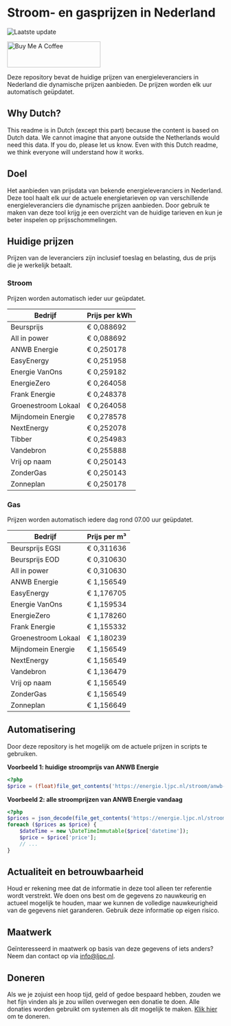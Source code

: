 # Stroom- en gasprijzen in Nederland

![Laatste update](https://img.shields.io/badge/laatste%20update-2025--10--23%2021%3A00%20CET-brightgreen)

<a href="https://www.buymeacoffee.com/Lars-" target="_blank"><img src="https://cdn.buymeacoffee.com/buttons/v2/default-orange.png" alt="Buy Me A Coffee" height="60" style="height: 60px !important;width: 217px !important;" ></a>

Deze repository bevat de huidige prijzen van energieleveranciers in Nederland die dynamische prijzen aanbieden. De prijzen worden elk uur automatisch geüpdatet.

## Why Dutch?

This readme is in Dutch (except this part) because the content is based on Dutch data. We cannot imagine that anyone outside the Netherlands would need this data. If you do, please let us know. Even with this Dutch readme, we think
everyone will understand how it works.

## Doel

Het aanbieden van prijsdata van bekende energieleveranciers in Nederland. Deze tool haalt elk uur de actuele energietarieven op van verschillende energieleveranciers die dynamische prijzen aanbieden. Door gebruik te maken van deze tool
krijg je een overzicht van de huidige tarieven en kun je beter inspelen op prijsschommelingen.

## Huidige prijzen

Prijzen van de leveranciers zijn inclusief toeslag en belasting, dus de prijs die je werkelijk betaalt.

### Stroom

Prijzen worden automatisch ieder uur geüpdatet.

 Bedrijf | Prijs per kWh 
---------|---------------
Beursprijs | € 0,088692
All in power | € 0,088692
ANWB Energie | € 0,250178
EasyEnergy | € 0,251958
Energie VanOns | € 0,259182
EnergieZero | € 0,264058
Frank Energie | € 0,248378
Groenestroom Lokaal | € 0,264058
Mijndomein Energie | € 0,278578
NextEnergy | € 0,252078
Tibber | € 0,254983
Vandebron | € 0,255888
Vrij op naam | € 0,250143
ZonderGas | € 0,250143
Zonneplan | € 0,250178


### Gas

Prijzen worden automatisch iedere dag rond 07.00 uur geüpdatet.

 Bedrijf | Prijs per m³ 
---------|--------------
Beursprijs EGSI | € 0,311636
Beursprijs EOD | € 0,310630
All in power | € 0,310630
ANWB Energie | € 1,156549
EasyEnergy | € 1,176705
Energie VanOns | € 1,159534
EnergieZero | € 1,178260
Frank Energie | € 1,155332
Groenestroom Lokaal | € 1,180239
Mijndomein Energie | € 1,156549
NextEnergy | € 1,156549
Vandebron | € 1,136479
Vrij op naam | € 1,156549
ZonderGas | € 1,156549
Zonneplan | € 1,156649


## Automatisering

Door deze repository is het mogelijk om de actuele prijzen in scripts te gebruiken.

**Voorbeeld 1: huidige stroomprijs van ANWB Energie**

```php
<?php
$price = (float)file_get_contents('https://energie.ljpc.nl/stroom/anwb-energie-nu.txt');

```

**Voorbeeld 2: alle stroomprijzen van ANWB Energie vandaag**

```php
<?php
$prices = json_decode(file_get_contents('https://energie.ljpc.nl/stroom/all-in-power-vandaag.json'),true);
foreach ($prices as $price) {
    $dateTime = new \DateTimeImmutable($price['datetime']);
    $price = $price['price'];
    // ...
}
```

## Actualiteit en betrouwbaarheid

Houd er rekening mee dat de informatie in deze tool alleen ter referentie wordt verstrekt. We doen ons best om de gegevens zo nauwkeurig en actueel mogelijk te houden, maar we kunnen de volledige nauwkeurigheid van de gegevens niet
garanderen. Gebruik deze informatie op eigen risico.

## Maatwerk

Geïnteresseerd in maatwerk op basis van deze gegevens of iets anders? Neem dan contact op
via [info@ljpc.nl](mailto:info@ljpc.nl?subject=Energie%20prijzen).

## Doneren

Als we je zojuist een hoop tijd, geld of gedoe bespaard hebben, zouden we het fijn vinden als je zou willen overwegen een
donatie te doen. Alle donaties worden gebruikt om systemen als dit mogelijk te
maken. [Klik hier](https://www.buymeacoffee.com/Lars-) om te doneren.
